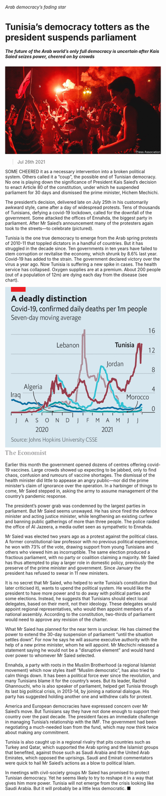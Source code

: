 ###### Arab democracy’s fading star

# Tunisia’s democracy totters as the president suspends parliament 

##### The future of the Arab world’s only full democracy is uncertain after Kais Saied seizes power, cheered on by crowds 

![image](images/20210731_MAP002.jpg) 

> Jul 26th 2021 

SOME CHEERED it as a necessary intervention into a broken political system. Others called it a “coup”, the possible end of Tunisian democracy. No one is playing down the significance of President Kais Saied’s decision to enact Article 80 of the constitution, under which he suspended parliament for 30 days and dismissed the prime minister, Hichem Mechichi.

The president’s decision, delivered late on July 25th in his customarily awkward style, came after a day of widespread protests. Tens of thousands of Tunisians, defying a covid-19 lockdown, called for the downfall of the government. Some attacked the offices of Ennahda, the biggest party in parliament. After Mr Saied’s announcement many of the protesters again took to the streets—to celebrate (pictured).


Tunisia is the one true democracy to emerge from the Arab spring protests of 2010-11 that toppled dictators in a handful of countries. But it has struggled in the decade since. Ten governments in ten years have failed to stem corruption or revitalise the economy, which shrunk by 8.6% last year. Covid-19 has added to the strain. The government declared victory over the virus a year ago. Now Tunisia is suffering a new spike in cases. The health service has collapsed. Oxygen supplies are at a premium. About 200 people (out of a population of 12m) are dying each day from the disease (see chart).

![image](images/20210731_MAC057.png) 


Earlier this month the government opened dozens of centres offering covid-19 vaccines. Large crowds showed up expecting to be jabbed, only to find chaos, confusion and rumours of vaccine shortages. The dismissal of the health minister did little to appease an angry public—nor did the prime minister’s claim of ignorance over the operation. In a harbinger of things to come, Mr Saied stepped in, asking the army to assume management of the country’s pandemic response.


The president’s power grab was condemned by the largest parties in parliament. But Mr Saied seems unswayed. He has since fired the defence minister and acting justice minister, while lengthening an existing curfew and banning public gatherings of more than three people. The police raided the office of Al Jazeera, a media outlet seen as sympathetic to Ennahda.

Mr Saied was elected two years ago as a protest against the political class. A former constitutional-law professor with no previous political experience, he won with 73% of the vote, drawing support from young Tunisians and others who viewed him as incorruptible. The same election produced a fractious parliament, with no party or coalition claiming a majority. Mr Saied has thus attempted to play a larger role in domestic policy, previously the preserve of the prime minister and government. Since January the president has refused to swear in 11 new ministers.

It is no secret that Mr Saied, who helped to write Tunisia’s constitution (but later criticised it), wants to upend the political system. He would like the president to have more power and to do away with political parties and some elections. Instead, he suggests that Tunisians should elect local delegates, based on their merit, not their ideology. These delegates would appoint regional representatives, who would then appoint members of a national assembly. According to the constitution, two-thirds of parliament would need to approve any revision of the charter.

What Mr Saied has planned for the near term is unclear. He has claimed the power to extend the 30-day suspension of parliament “until the situation settles down”. For now he says he will assume executive authority with the help of a new prime minister, whom he will appoint. Mr Mechichi released a statement saying he would not be a "disruptive element" and would hand over power to whomever Mr Saied selected.

Ennahda, a party with roots in the Muslim Brotherhood (a regional Islamist movement) which now styles itself “Muslim democratic”, has also tried to calm things down. It has been a political force ever since the revolution, and many Tunisians blame it for the country’s woes. But its leader, Rachid Ghannouchi, who is also speaker of parliament, helped get Tunisia through its last big political crisis, in 2013-14, by joining a national dialogue. His party has suggested holding another one and withdrew calls for protest.

America and European democracies have expressed concern over Mr Saied’s move. But Tunisians say they have not done enough to support their country over the past decade. The president faces an immediate challenge in managing Tunisia’s relationship with the IMF. The government had been negotiating a much-needed loan from the fund, which may now think twice about making any commitment.

Tunisia is also caught up in a regional rivalry that pits countries such as Turkey and Qatar, which supported the Arab spring and the Islamist groups that benefited, against those such as Saudi Arabia and the United Arab Emirates, which opposed the uprisings. Saudi and Emirati commentators were quick to hail Mr Saied’s actions as a blow to political Islam.

In meetings with civil-society groups Mr Saied has promised to protect Tunisian democracy. Yet he seems likely to try to reshape it in a way that gives him more power. Tunisia will not emerge from the crisis looking like Saudi Arabia. But it will probably be a little less democratic. ■

